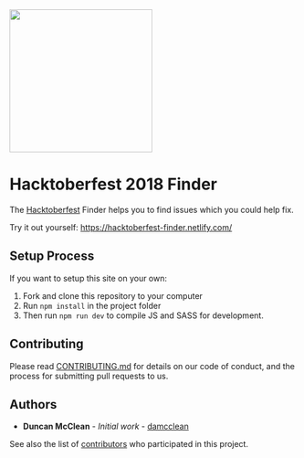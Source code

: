 
<img src="https://github.com/damcclean/hacktoberfest-finder/blob/master/images/header.png" width="250"/>

# Hacktoberfest 2018 Finder

The [Hacktoberfest](https://hacktoberfest.digitalocean.com/) Finder helps you to find issues which you could help fix.

Try it out yourself: https://hacktoberfest-finder.netlify.com/

## Setup Process

If you want to setup this site on your own:

1. Fork and clone this repository to your computer
2. Run `npm install` in the project folder
3. Then run `npm run dev` to compile JS and SASS for development.

## Contributing

Please read [CONTRIBUTING.md](https://github.com/damcclean/hacktoberfest-finder/blob/master/CONTRIBUTING.md) for details on our code of conduct, and the process for submitting pull requests to us.

## Authors

- **Duncan McClean** - *Initial work* - [damcclean](https://github.com/damcclean)

See also the list of [contributors](https://github.com/your/project/contributors) who participated in this project.
